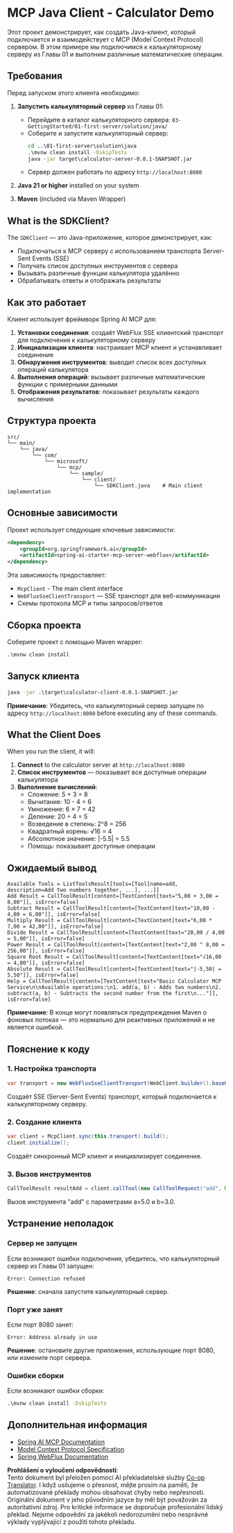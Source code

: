 <!--
CO_OP_TRANSLATOR_METADATA:
{
  "original_hash": "7074b9f4c8cd147c1c10f569d8508c82",
  "translation_date": "2025-06-11T13:15:55+00:00",
  "source_file": "03-GettingStarted/02-client/solution/java/README.md",
  "language_code": "cs"
}
-->
# MCP Java Client - Calculator Demo

Этот проект демонстрирует, как создать Java-клиент, который подключается и взаимодействует с MCP (Model Context Protocol) сервером. В этом примере мы подключимся к калькуляторному серверу из Главы 01 и выполним различные математические операции.

## Требования

Перед запуском этого клиента необходимо:

1. **Запустить калькуляторный сервер** из Главы 01:
   - Перейдите в каталог калькуляторного сервера: `03-GettingStarted/01-first-server/solution/java/`
   - Соберите и запустите калькуляторный сервер:
     ```cmd
     cd ..\01-first-server\solution\java
     .\mvnw clean install -DskipTests
     java -jar target\calculator-server-0.0.1-SNAPSHOT.jar
     ```
   - Сервер должен работать по адресу `http://localhost:8080`

2. **Java 21 or higher** installed on your system
3. **Maven** (included via Maven Wrapper)

## What is the SDKClient?

The `SDKClient` — это Java-приложение, которое демонстрирует, как:
- Подключаться к MCP серверу с использованием транспорта Server-Sent Events (SSE)
- Получать список доступных инструментов с сервера
- Вызывать различные функции калькулятора удалённо
- Обрабатывать ответы и отображать результаты

## Как это работает

Клиент использует фреймворк Spring AI MCP для:

1. **Установки соединения**: создаёт WebFlux SSE клиентский транспорт для подключения к калькуляторному серверу
2. **Инициализации клиента**: настраивает MCP клиент и устанавливает соединение
3. **Обнаружения инструментов**: выводит список всех доступных операций калькулятора
4. **Выполнения операций**: вызывает различные математические функции с примерными данными
5. **Отображения результатов**: показывает результаты каждого вычисления

## Структура проекта

```
src/
└── main/
    └── java/
        └── com/
            └── microsoft/
                └── mcp/
                    └── sample/
                        └── client/
                            └── SDKClient.java    # Main client implementation
```

## Основные зависимости

Проект использует следующие ключевые зависимости:

```xml
<dependency>
    <groupId>org.springframework.ai</groupId>
    <artifactId>spring-ai-starter-mcp-server-webflux</artifactId>
</dependency>
```

Эта зависимость предоставляет:
- `McpClient` - The main client interface
- `WebFluxSseClientTransport` — SSE транспорт для веб-коммуникации
- Схемы протокола MCP и типы запросов/ответов

## Сборка проекта

Соберите проект с помощью Maven wrapper:

```cmd
.\mvnw clean install
```

## Запуск клиента

```cmd
java -jar .\target\calculator-client-0.0.1-SNAPSHOT.jar
```

**Примечание**: Убедитесь, что калькуляторный сервер запущен по адресу `http://localhost:8080` before executing any of these commands.

## What the Client Does

When you run the client, it will:

1. **Connect** to the calculator server at `http://localhost:8080`
2. **Список инструментов** — показывает все доступные операции калькулятора
3. **Выполнение вычислений**:
   - Сложение: 5 + 3 = 8
   - Вычитание: 10 - 4 = 6
   - Умножение: 6 × 7 = 42
   - Деление: 20 ÷ 4 = 5
   - Возведение в степень: 2^8 = 256
   - Квадратный корень: √16 = 4
   - Абсолютное значение: |-5.5| = 5.5
   - Помощь: показывает доступные операции

## Ожидаемый вывод

```
Available Tools = ListToolsResult[tools=[Tool[name=add, description=Add two numbers together, ...], ...]]
Add Result = CallToolResult[content=[TextContent[text="5,00 + 3,00 = 8,00"]], isError=false]
Subtract Result = CallToolResult[content=[TextContent[text="10,00 - 4,00 = 6,00"]], isError=false]
Multiply Result = CallToolResult[content=[TextContent[text="6,00 * 7,00 = 42,00"]], isError=false]
Divide Result = CallToolResult[content=[TextContent[text="20,00 / 4,00 = 5,00"]], isError=false]
Power Result = CallToolResult[content=[TextContent[text="2,00 ^ 8,00 = 256,00"]], isError=false]
Square Root Result = CallToolResult[content=[TextContent[text="√16,00 = 4,00"]], isError=false]
Absolute Result = CallToolResult[content=[TextContent[text="|-5,50| = 5,50"]], isError=false]
Help = CallToolResult[content=[TextContent[text="Basic Calculator MCP Service\n\nAvailable operations:\n1. add(a, b) - Adds two numbers\n2. subtract(a, b) - Subtracts the second number from the first\n..."]], isError=false]
```

**Примечание**: В конце могут появляться предупреждения Maven о фоновых потоках — это нормально для реактивных приложений и не является ошибкой.

## Пояснение к коду

### 1. Настройка транспорта
```java
var transport = new WebFluxSseClientTransport(WebClient.builder().baseUrl("http://localhost:8080"));
```
Создаёт SSE (Server-Sent Events) транспорт, который подключается к калькуляторному серверу.

### 2. Создание клиента
```java
var client = McpClient.sync(this.transport).build();
client.initialize();
```
Создаёт синхронный MCP клиент и инициализирует соединение.

### 3. Вызов инструментов
```java
CallToolResult resultAdd = client.callTool(new CallToolRequest("add", Map.of("a", 5.0, "b", 3.0)));
```
Вызов инструмента "add" с параметрами a=5.0 и b=3.0.

## Устранение неполадок

### Сервер не запущен
Если возникают ошибки подключения, убедитесь, что калькуляторный сервер из Главы 01 запущен:
```
Error: Connection refused
```
**Решение**: сначала запустите калькуляторный сервер.

### Порт уже занят
Если порт 8080 занят:
```
Error: Address already in use
```
**Решение**: остановите другие приложения, использующие порт 8080, или измените порт сервера.

### Ошибки сборки
Если возникают ошибки сборки:
```cmd
.\mvnw clean install -DskipTests
```

## Дополнительная информация

- [Spring AI MCP Documentation](https://docs.spring.io/spring-ai/reference/api/mcp/)
- [Model Context Protocol Specification](https://modelcontextprotocol.io/)
- [Spring WebFlux Documentation](https://docs.spring.io/spring-framework/docs/current/reference/html/web-reactive.html)

**Prohlášení o vyloučení odpovědnosti**:  
Tento dokument byl přeložen pomocí AI překladatelské služby [Co-op Translator](https://github.com/Azure/co-op-translator). I když usilujeme o přesnost, mějte prosím na paměti, že automatizované překlady mohou obsahovat chyby nebo nepřesnosti. Originální dokument v jeho původním jazyce by měl být považován za autoritativní zdroj. Pro kritické informace se doporučuje profesionální lidský překlad. Nejsme odpovědní za jakékoli nedorozumění nebo nesprávné výklady vyplývající z použití tohoto překladu.